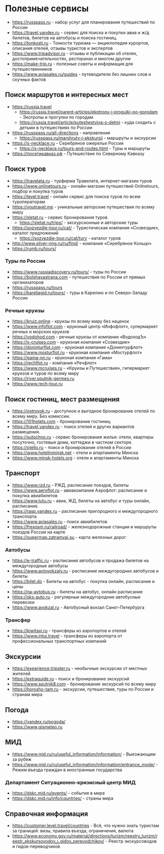 # Полезные сервисы

* https://russpass.ru - набор услуг для планирования путешествий по России
* https://travel.yandex.ru - сервис для поиска и покупки авиа и ж/д билетов, билетов на автобусы и поиска гостиниц.
* https://tonkosti.ru - Тонкости туризма — энциклопедия курортов, описания отелей, отзывы туристов и экспертов
* https://www.tripadvisor.ru - отзывы и публикации об отелях, достопримечательностях, ресторанах и многом другом
* https://make-trip.ru - полезные советы и информация для путешественников
* https://www.aviasales.ru/guides - путеводители без лишних слов и скучных фактов

## Поиск маршрутов и интересных мест

* https://russia.travel
  - https://russia.travel/parent-articles/ekotropy-i-progulki-po-gorodam - Экотропы и прогулки по городам
  - https://russia.travel/article/puteshestviya-s-detmi - куда сходить с детьми в путешествиях по России
* https://russpass.ru/all-directions - направления
  - https://russpass.ru/marshruty-i-ekskursii - маршруты и экскурсии
* https://s-necklace.ru - Серебряное ожерелье России
  - https://s-necklace.ru/tours-and-routes.html - Туры и маршруты
* https://посетикавказ.рф - Путешествие по Северному Кавказу

## Поиск туров

* https://travelata.ru - турфирма Травелата, интернет-магазин туров
* https://www.onlinetours.ru - онлайн-магазин путешествий Onlinetours, подбор и покупка туров
* https://level.travel - онлайн сервис для поиска туров по всем туроператорам
* https://youtravel.me - уникальные авторские путешествия по всему миру
* https://sletat.ru - сервис бронирования туров
  - https://sletat.ru/trips/ - экскурсионные и авторские туры
* https://sozvezdie-tour.ru/cat/ - Туристическая компания «Созвездие», каталог предложений
  - https://sozvezdie-tour.ru/cat/tury - каталог туров
* http://www.silver-ring.ru/ru/find/ - компания «Серебряное Кольцо»
* https://rumb.ru/tours/

### Туры по России

* https://www.russiadiscovery.ru/tours/ - туры по России
* https://bolshayastrana.com - путешествия по России от прямых организаторов
* https://russpass.ru/tours
* https://kareliagid.ru/tours/ - туры в Карелию и по Северо-Западу России

### Речные круизы

* https://kruiz.online - круизы по всему миру без наценок
* https://www.infoflot.com - круизный центр «Инфофлот», супермаркет речных и морских круизов
* https://vodohod.com - речные круизы от компании «ВодоходЪ»
* https://s-cruises.com - круизная компания «Созвездие»
* https://doninturflot.com - круизная компания «Донинтурфлот»
* https://www.mosturflot.ru - круизная компания «Мостурфлот»
* https://gama-nn.ru - круизная компания «Гама»
* https://rechflot.ru - компания «Речфлот»
* https://www.mcruises.ru -  «Круизы и Путешествия», гипермаркет круизов и туров по всему миру
* https://river.sputnik-germes.ru
* https://www.rech-tour.ru

## Поиск гостиниц, мест размещения

* https://ostrovok.ru -  доступное и выгодное бронирование отелей по всему миру. Без комиссии.
* https://101hotels.com - бронирование гостиниц
* https://travel.yandex.ru - поиск отелей и других вариантов размещения.
* https://sutochno.ru - сервис бронирования жилья: отели, квартиры посуточно, гостевые дома, коттеджи в частном секторе.
* https://otello.ru - поиск и бронирование отелей в России
* https://www.hotelinminsk.net - отели и апартаменты Минска
* https://www.minsk-hotels.org - отели и апартаменты Минска

## Транспорт

* https://www.rzd.ru - РЖД, расписание поездов, билеты
* https://www.aeroflot.ru - авиакомпания Аэрофлот: расписание и покупка авиабилетов
* https://www.tutu.ru - авиа, ЖД, билеты на автобус и туры онлайн, расписание.
* https://rasp.yandex.ru - расписание пригородного и междугородного транспорта
* https://www.aviasales.ru - поиск авиабилетов
* https://frexosm.ru/railroad/ - железнодорожные станции и маршруты поездов России на карте
* https://supermap.zatramvaj.su - карта железных дорог

### Автобусы

* https://e-traffic.ru - расписания автобусов и продажа билетов на междугородные автобусы
* https://www.avtovokzaly.ru - расписание междугородних автобусов и билеты
* https://bilet.do - Билеты на автобус - покупка онлайн, расписание и цены
* https://na-avtobus.ru - билеты на автобус, онлайн расписание
* https://sks-auto.ru - регулярные междугородние автобусные перевозки
* https://www.avokzal.ru - Автобусный вокзал Санкт-Петербурга

### Трансфер

* https://kiwitaxi.ru - трансферы из аэропортов и отелей
* https://www.intui.travel - трансферы из аэропорта от профессиональных транспортных компаний

## Экскурсии

* https://experience.tripster.ru - необычные экскурсии от местных жителей
* https://extraguide.ru - поиск и бронирование экскурсий
* https://www.sputnik8.com - бронирование экскурсий по всему миру
* https://horosho-tam.ru - экскурсии, путешествия, туры по России и странам мира

## Погода

* https://yandex.ru/pogoda/
* https://www.gismeteo.ru

## МИД

* https://www.mid.ru/ru/useful_information/information/ - Выезжающим за рубеж
* https://www.mid.ru/ru/useful_information/information/entrance_mode/ - Режим въезда граждан в иностранные государства

### Департамент Ситуационно-кризисный центр МИД

* https://dskc.mid.ru/events/ - события в мире
* https://dskc.mid.ru/info/countries/ - страны мира

## Справочная информация

* https://customer.level.travel/countries - Всё, что нужно знать туристам за границей: визы, правила въезда, ограничения, валюта
* https://www.economy.gov.ru/material/directions/turizm/reestry_turizm/reestr_ekskursovodov_i_gidov_perevodchikov/ - Реестр экскурсоводов и гидов-переводчиков
